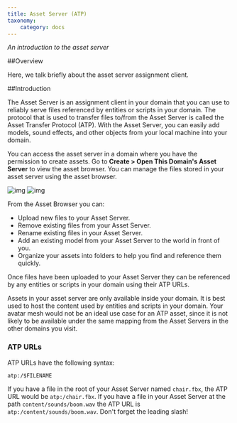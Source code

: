 ```yaml
---
title: Asset Server (ATP)
taxonomy:
    category: docs
---
```


*An introduction to the asset server*

##Overview

Here, we talk briefly about the asset server assignment client. 

##Introduction

The Asset Server is an assignment client in your domain that you can use to reliably serve files referenced by entities or scripts in your domain. The protocol that is used to transfer files to/from the Asset Server is called the Asset Transfer Protocol (ATP). With the Asset Server, you can easily add models, sound effects, and other objects from your local machine into your domain.

You can access the asset server in a domain where you have the permission to create assets. Go to **Create > Open This Domain's Asset Server** to view the asset browser. You can manage the files stored in your asset server using the asset browser.

![img](\create-asset-server.PNG)
![img](\asset-server.PNG)

From the Asset Browser you can:

- Upload new files to your Asset Server.
- Remove existing files from your Asset Server.
- Rename existing files in your Asset Server.
- Add an existing model from your Asset Server to the world in front of you.
- Organize your assets into folders to help you find and reference them quickly.

Once files have been uploaded to your Asset Server they can be referenced by any entities or scripts in your domain using their ATP URLs.

Assets in your asset server are only available inside your domain. It is best used to host the content used by entities and scripts in your domain. Your avatar mesh would not be an ideal use case for an ATP asset, since it is not likely to be available under the same mapping from the Asset Servers in the other domains you visit.

### ATP URLs

ATP URLs have the following syntax:

`atp:/$FILENAME`

If you have a file in the root of your Asset Server named `chair.fbx`, the ATP URL would be `atp:/chair.fbx`. If you have a file in your Asset Server at the path `content/sounds/boom.wav` the ATP URL is `atp:/content/sounds/boom.wav`. Don't forget the leading slash!